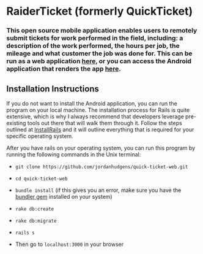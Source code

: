 # RaiderTicket (formerly QuickTicket)

### This open source mobile application enables users to remotely submit tickets for work performed in the field, including: a description of the work performed, the hours per job, the mileage and what customer the job was done for. This can be run as a web application [here](http://quick-ticket-ttu.herokuapp.com/), or you can access the Android application that renders the app [here](https://github.com/iolivas13/Quick_Ticket).

## Installation Instructions

If you do not want to install the Android application, you can run the program on your local machine. The installation process for Rails is quite extensive, which is why I always recommend that developers leverage pre-existing tools out there that will walk them through it. Follow the steps outlined at [InstallRails](http://installrails.com/) and it will outline everything that is required for your specific operating system.

After you have rails on your operating system, you can run this program by running the following commands in the Unix terminal:

* ``` git clone https://github.com/jordanhudgens/quick-ticket-web.git ```

* ``` cd quick-ticket-web ```

* ``` bundle install ``` (if this gives you an error, make sure you have the [bundler gem](http://bundler.io/) installed on your system)

* ``` rake db:create ```

* ``` rake db:migrate ```

* ``` rails s ```

* Then go to ``` localhost:3000 ``` in your browser

